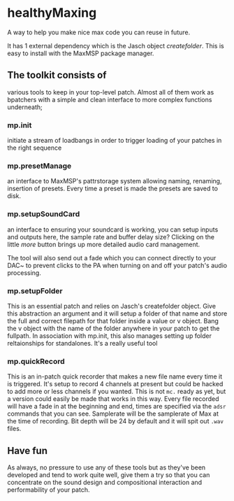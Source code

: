 # healthyMaxing
A way to help you make nice max code you can reuse in future.

It has 1 external dependency which is the Jasch object *createfolder*. This is easy to install with the MaxMSP package manager. 

## The toolkit consists of
various tools to keep in your top-level patch. Almost all of them work as bpatchers with a simple and clean interface to more complex functions underneath;

### mp.init
initiate a stream of loadbangs in order to trigger loading of your patches in the right sequence

### mp.presetManage
an interface to MaxMSP's pattrstorage system allowing naming, renaming, insertion of presets. Every time a preset is made the presets are saved to disk. 

### mp.setupSoundCard
an interface to ensuring your soundcard is working, you can setup inputs and outputs here, the sample rate and buffer delay size? Clicking on the little *more* button brings up more detailed audio card management. 

The tool will also send out a fade which you can connect directly to your DAC~ to prevent clicks to the PA when turning on and off your patch's audio processing. 

### mp.setupFolder
This is an essential patch and relies on Jasch's createfolder object. Give this abstraction an argument and it will setup a folder of that name and store the full and correct filepath for that folder inside a value or v object. Bang the v object with the name of the folder anywhere in your patch to get the fullpath. In association with mp.init, this also manages setting up folder reltaionships for standalones. It's a really useful tool 

### mp.quickRecord
This is an in-patch quick recorder that makes a new file name every time it is triggered. It's setup to record 4 channels at present but could be hacked to add more or less channels if you wanted. This is not `mc.` ready as yet, but a version could easily be made that works in this way. Every file recorded will have a fade in at the beginning and end, times are specified via the `adsr` commands that you can see. Samplerate will be the samplerate of Max at the time of recording. Bit depth will be 24 by default and it will spit out `.wav` files. 

## Have fun
As always, no pressure to use any of these tools but as they've been developed and tend to work quite well, give them a try so that you can concentrate on the sound design and compositional interaction and performability of your patch.
